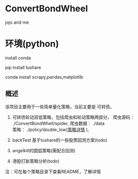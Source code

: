 # ConvertBondWheel
jojo and me

# 环境(python)
install conda

pip install  tushare

conda install scrapy,pandas,matplotlib

## 概述 
该项目主要用于一些简单量化策略，当前主要是 可转债。

1. 可转债轮动双低策略，包括爬虫和轮动策略两部分， 
爬虫源码： ./ConvertBondWhell/spider, 
爬虫数据： ./data  
策略： ./policy/double_low([策略详情](https://www.notion.so/7f2de7ac14ea4792ba69fe7b39181ecf) ),

2. backTest 基于tushare的一些股票回测方案(todo)

3. angelkill的圆弧策略(需配合回测)

4. 港股打新策略分析(todo)

注：可在每个策略目录下查看README，了解详情